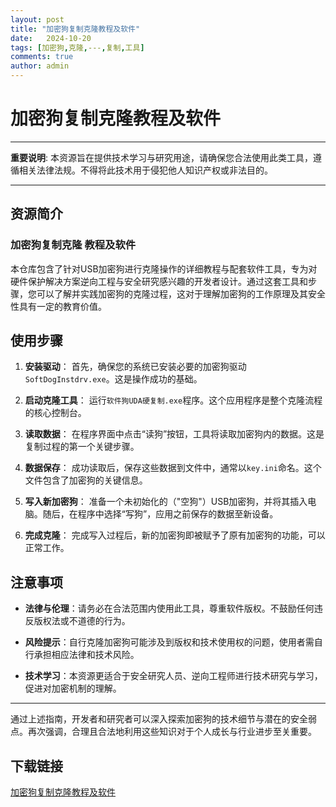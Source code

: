 ```yaml
---
layout: post
title: "加密狗复制克隆教程及软件"
date:   2024-10-20
tags: [加密狗,克隆,---,复制,工具]
comments: true
author: admin
---
```

# 加密狗复制克隆教程及软件

---

**重要说明**: 本资源旨在提供技术学习与研究用途，请确保您合法使用此类工具，遵循相关法律法规。不得将此技术用于侵犯他人知识产权或非法目的。

---

## 资源简介

### **加密狗复制克隆 教程及软件**

本仓库包含了针对USB加密狗进行克隆操作的详细教程与配套软件工具，专为对硬件保护解决方案逆向工程与安全研究感兴趣的开发者设计。通过这套工具和步骤，您可以了解并实践加密狗的克隆过程，这对于理解加密狗的工作原理及其安全性具有一定的教育价值。

## 使用步骤

1. **安装驱动**：
   首先，确保您的系统已安装必要的加密狗驱动`SoftDogInstdrv.exe`。这是操作成功的基础。

2. **启动克隆工具**：
   运行`软件狗UDA硬复制.exe`程序。这个应用程序是整个克隆流程的核心控制台。

3. **读取数据**：
   在程序界面中点击“读狗”按钮，工具将读取加密狗内的数据。这是复制过程的第一个关键步骤。

4. **数据保存**：
   成功读取后，保存这些数据到文件中，通常以`key.ini`命名。这个文件包含了加密狗的关键信息。

5. **写入新加密狗**：
   准备一个未初始化的（"空狗"）USB加密狗，并将其插入电脑。随后，在程序中选择“写狗”，应用之前保存的数据至新设备。

6. **完成克隆**：
   完成写入过程后，新的加密狗即被赋予了原有加密狗的功能，可以正常工作。

## 注意事项

- **法律与伦理**：请务必在合法范围内使用此工具，尊重软件版权。不鼓励任何违反版权法或不道德的行为。
  
- **风险提示**：自行克隆加密狗可能涉及到版权和技术使用权的问题，使用者需自行承担相应法律和技术风险。

- **技术学习**：本资源更适合于安全研究人员、逆向工程师进行技术研究与学习，促进对加密机制的理解。

---

通过上述指南，开发者和研究者可以深入探索加密狗的技术细节与潜在的安全弱点。再次强调，合理且合法地利用这些知识对于个人成长与行业进步至关重要。

## 下载链接

[加密狗复制克隆教程及软件](https://pan.quark.cn/s/81f54c354b3a)